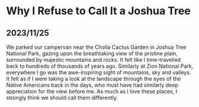 # Why I Refuse to Call It a Joshua Tree

## 2023/11/25

We parked our campervan near the Cholla Cactus Garden in Joshua Tree National Park, gazing upon the breathtaking view of the pristine plain, surrounded by majestic mountains and rocks. It felt like I time-travelled back to hundreds of thousands of years ago. Similarly at Zion National Park, everywhere I go was the awe-inspiring sight of mountains, sky and valleys. It felt as if I were taking a look at the landscape through the eyes of the Native Americans back in the days, who must have had similarly deep appreciation for the view before me. As much as I love these places, I strongly think we should call them differently. 